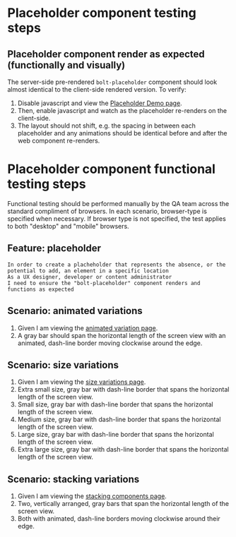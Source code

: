 # Placeholder component testing steps

## Placeholder component render as expected (functionally and visually)

The server-side pre-rendered `bolt-placeholder` component should look almost identical to the client-side rendered version. To verify:

1. Disable javascript and view the [Placeholder Demo page](https://boltdesignsystem.com/pattern-lab/patterns/02-components-placeholder/index.html).
2. Then, enable javascript and watch as the placeholder re-renders on the client-side.
3. The layout should not shift, e.g. the spacing in between each placeholder and any animations should be identical before and after the web component re-renders.

# Placeholder component functional testing steps

Functional testing should be performed manually by the QA team across the standard compliment of browsers. In each scenario, browser-type is specified when necessary. If browser type is not specified, the test applies to both "desktop" and "mobile" browsers.

## Feature: placeholder

    In order to create a placheholder that represents the absence, or the potential to add, an element in a specific location
    As a UX designer, developer or content administrator
    I need to ensure the "bolt-placeholder" component renders and functions as expected

## Scenario: animated variations

1. Given I am viewing the [animated variation page](https://boltdesignsystem.com/pattern-lab/patterns/02-components-placeholder-placeholder-component--animated/02-components-placeholder-placeholder-component--animated.html).
2. A gray bar should span the horizontal length of the screen view with an animated, dash-line border moving clockwise around the edge.

## Scenario: size variations

1. Given I am viewing the [size variations page](https://boltdesignsystem.com/pattern-lab/patterns/02-components-placeholder-placeholder-component--sizes/02-components-placeholder-placeholder-component--sizes.html).
2. Extra small size, gray bar with dash-line border that spans the horizontal length of the screen view.
3. Small size, gray bar with dash-line border that spans the horizontal length of the screen view.
4. Medium size, gray bar with dash-line border that spans the horizontal length of the screen view.
5. Large size, gray bar with dash-line border that spans the horizontal length of the screen view.
6. Extra large size, gray bar with dash-line border that spans the horizontal length of the screen view. 

## Scenario: stacking variations

1. Given I am viewing the [stacking components page](https://boltdesignsystem.com/pattern-lab/patterns/02-components-placeholder-placeholder-component--stacked/02-components-placeholder-placeholder-component--stacked.html).
2. Two, vertically arranged, gray bars that span the horizontal length of the screen view.
3. Both with animated, dash-line borders moving clockwise around their edge.
